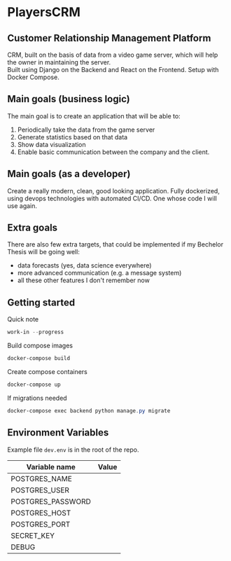 # PlayersCRM

## Customer Relationship Management Platform

CRM, built on the basis of data from a video game server, which will help the owner in maintaining the server. <br>
Built using Django on the Backend and React on the Frontend.
Setup with Docker Compose.

## Main goals (business logic)

The main goal is to create an application that will be able to:

1. Periodically take the data from the game server
2. Generate statistics based on that data
3. Show data visualization
4. Enable basic communication between the company and the client.

## Main goals (as a developer)

Create a really modern, clean, good looking application.
Fully dockerized, using devops technologies with automated CI/CD.
One whose code I will use again.

## Extra goals

There are also few extra targets, that could be implemented if my Bechelor Thesis will be going well:

-   data forecasts (yes, data science everywhere)
-   more advanced communication (e.g. a message system)
-   all these other features I don't remember now

## Getting started

Quick note

```powershell
work-in --progress
```

Build compose images

```powershell
docker-compose build
```

Create compose containers

```powershell
docker-compose up
```

If migrations needed

```powershell
docker-compose exec backend python manage.py migrate
```

## Environment Variables

Example file `dev.env` is in the root of the repo.

| Variable name     | Value |
| ----------------- | ----- |
| POSTGRES_NAME     |       |
| POSTGRES_USER     |       |
| POSTGRES_PASSWORD |       |
| POSTGRES_HOST     |       |
| POSTGRES_PORT     |       |
| SECRET_KEY        |       |
| DEBUG             |       |
